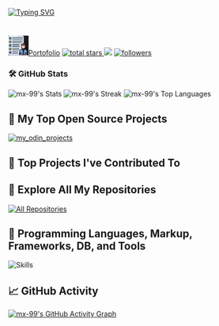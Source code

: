 [![Typing SVG](https://readme-typing-svg.herokuapp.com?font=Fira+Code&pause=1000&width=435&lines=I+Use+Arch+BTW+)](https://git.io/typing-svg)
<h1></h1>
<p align="left">
  <a href="https://github.com/mx-99">
    <img height="40px" src="Images/Static/port2.png" alt="Portfolio" title="Portfolio" <span>Portofolio</span></a> 
  </a> 
  <a href="https://github.com/mx-99?tab=repositories&sort=stargazers">
    <img alt="total stars" title="Total stars on GitHub" src="https://custom-icon-badges.demolab.com/github/stars/mx-99?color=55960c&style=for-the-badge&labelColor=488207&logo=star"/>
  </a>
  <img src="https://komarev.com/ghpvc/?username=mx-99&style=for-the-badge&color=40c463">
  <a href="https://github.com/mx-99?tab=followers">
    <img alt="followers" title="Follow me on Github" src="https://custom-icon-badges.demolab.com/github/followers/mx-99?color=236ad3&labelColor=1155ba&style=for-the-badge&logo=person-add&label=Follow&logoColor=white"/>
  </a>
</p>

### 🛠️ GitHub Stats
![mx-99's Stats](https://github-readme-stats.vercel.app/api?username=mx-99&theme=chartreuse-dark&show_icons=true&hide_border=false&count_private=true)
![mx-99's Streak](https://github-readme-streak-stats.herokuapp.com/?user=mx-99&theme=chartreuse-dark&hide_border=false)
![mx-99's Top Languages](https://github-readme-stats.vercel.app/api/top-langs/?username=mx-99&theme=chartreuse-dark&show_icons=true&hide_border=false&layout=compact)

## 📘 My Top Open Source Projects
<p align="left">
  <a href="https://github.com/mx-99/my_odin_projects">
    <img width="278" src="https://denvercoder1-github-readme-stats.vercel.app/api/pin/?username=mx-99&repo=my_odin_projects&theme=react&bg_color=1F222E&title_color=F85D7F&hide_border=true&icon_color=F8D866&show_icons=false" alt="my_odin_projects">
  </a>
</p>

## 📕 Top Projects I've Contributed To
<!-- Uncomment to add a project
<a href="https://github.com/pallets/flask">
  <img width="278" src="https://denvercoder1-github-readme-stats.vercel.app/api/pin/?username=pallets&repo=flask&theme=react&bg_color=1F222E&title_color=F85D7F&hide_border=true&icon_color=F8D866&show_icons=false&show_description=false" alt="flask">
</a>
-->

## 🔗 Explore All My Repositories
<a href="https://github.com/mx-99?tab=repositories&sort=stargazers">
  <img alt="All Repositories" title="All Repositories" src="https://custom-icon-badges.demolab.com/badge/-Click%20Here%20For%20All%20My%20Repos-1F222E?style=for-the-badge&logoColor=white&logo=repo"/>
</a>

## 🔧 Programming Languages, Markup, Frameworks, DB, and Tools
![Skills](https://skillicons.dev/icons?i=html,css,js,ts,nodejs,react,bash,mongodb,mysql,neovim,vim,vscode,md,git,github&theme=light)

## 📈 GitHub Activity
[![mx-99's GitHub Activity Graph](https://github-readme-activity-graph.vercel.app/graph?username=mx-99&theme=github-compact)](https://github.com/ashutosh00710/github-readme-activity-graph)
